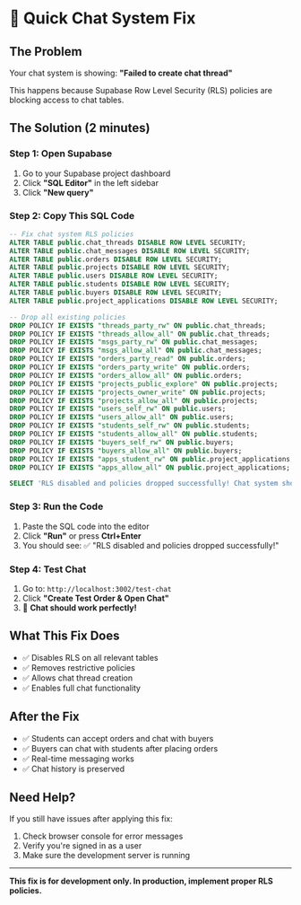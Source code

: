 # 🚀 Quick Chat System Fix

## The Problem
Your chat system is showing: **"Failed to create chat thread"**

This happens because Supabase Row Level Security (RLS) policies are blocking access to chat tables.

## The Solution (2 minutes)

### Step 1: Open Supabase
1. Go to your Supabase project dashboard
2. Click **"SQL Editor"** in the left sidebar
3. Click **"New query"**

### Step 2: Copy This SQL Code
```sql
-- Fix chat system RLS policies
ALTER TABLE public.chat_threads DISABLE ROW LEVEL SECURITY;
ALTER TABLE public.chat_messages DISABLE ROW LEVEL SECURITY;
ALTER TABLE public.orders DISABLE ROW LEVEL SECURITY;
ALTER TABLE public.projects DISABLE ROW LEVEL SECURITY;
ALTER TABLE public.users DISABLE ROW LEVEL SECURITY;
ALTER TABLE public.students DISABLE ROW LEVEL SECURITY;
ALTER TABLE public.buyers DISABLE ROW LEVEL SECURITY;
ALTER TABLE public.project_applications DISABLE ROW LEVEL SECURITY;

-- Drop all existing policies
DROP POLICY IF EXISTS "threads_party_rw" ON public.chat_threads;
DROP POLICY IF EXISTS "threads_allow_all" ON public.chat_threads;
DROP POLICY IF EXISTS "msgs_party_rw" ON public.chat_messages;
DROP POLICY IF EXISTS "msgs_allow_all" ON public.chat_messages;
DROP POLICY IF EXISTS "orders_party_read" ON public.orders;
DROP POLICY IF EXISTS "orders_party_write" ON public.orders;
DROP POLICY IF EXISTS "orders_allow_all" ON public.orders;
DROP POLICY IF EXISTS "projects_public_explore" ON public.projects;
DROP POLICY IF EXISTS "projects_owner_write" ON public.projects;
DROP POLICY IF EXISTS "projects_allow_all" ON public.projects;
DROP POLICY IF EXISTS "users_self_rw" ON public.users;
DROP POLICY IF EXISTS "users_allow_all" ON public.users;
DROP POLICY IF EXISTS "students_self_rw" ON public.students;
DROP POLICY IF EXISTS "students_allow_all" ON public.students;
DROP POLICY IF EXISTS "buyers_self_rw" ON public.buyers;
DROP POLICY IF EXISTS "buyers_allow_all" ON public.buyers;
DROP POLICY IF EXISTS "apps_student_rw" ON public.project_applications;
DROP POLICY IF EXISTS "apps_allow_all" ON public.project_applications;

SELECT 'RLS disabled and policies dropped successfully! Chat system should now work.' as message;
```

### Step 3: Run the Code
1. Paste the SQL code into the editor
2. Click **"Run"** or press **Ctrl+Enter**
3. You should see: ✅ "RLS disabled and policies dropped successfully!"

### Step 4: Test Chat
1. Go to: `http://localhost:3002/test-chat`
2. Click **"Create Test Order & Open Chat"**
3. 🎉 **Chat should work perfectly!**

## What This Fix Does
- ✅ Disables RLS on all relevant tables
- ✅ Removes restrictive policies
- ✅ Allows chat thread creation
- ✅ Enables full chat functionality

## After the Fix
- ✅ Students can accept orders and chat with buyers
- ✅ Buyers can chat with students after placing orders
- ✅ Real-time messaging works
- ✅ Chat history is preserved

## Need Help?
If you still have issues after applying this fix:
1. Check browser console for error messages
2. Verify you're signed in as a user
3. Make sure the development server is running

---
**This fix is for development only. In production, implement proper RLS policies.**
